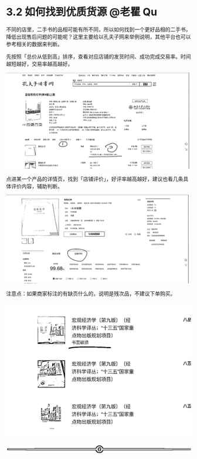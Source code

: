 # 3.2 如何找到优质货源 @老瞿 Qu

不同的店里，二手书的品相可能有所不同，所以如何找到一个更好品相的二手书，降低出现售后问题的可能呢？这里主要给以孔夫子网来举例说明，其他平台也可以参考相关的数据来判断。

先按照「总价从低到高」排序，查看对应店铺的发货时间、成功完成交易率。时间越短越好，交易率越高越好。

![](img/fde7936abd2715bb20507ed07f7aae66.png)

点进某一个产品的详情页，找到「店铺评价」，好评率越高越好，建议也看几条具体评价内容，辅助判断。

![](img/5bcb2fd778f4e3d52f8914b30ee80e34.png)

注意点：如果商家标注的有缺页什么的，说明是残次品，不建议下单购买。

![](img/f44b2086e06579a741d4d15707d40dae.png)

![](img/ab7dc6b1e88a35f9e4a63d42b13ad5e2.png)